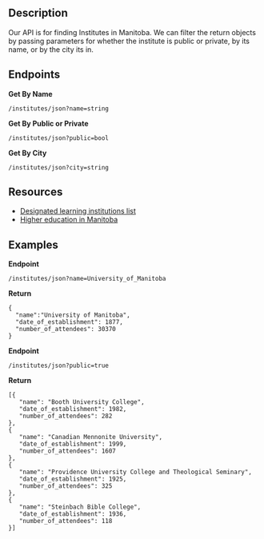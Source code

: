 
## Description

Our API is for finding Institutes in Manitoba. We can filter the return objects by passing parameters for whether the institute is public or private, by its name, or by the city its in.

## Endpoints

**Get By Name** 
   
    /institutes/json?name=string
    
**Get By Public or Private**
  
    /institutes/json?public=bool
    
 **Get By City**
 
    /institutes/json?city=string
  

## Resources
* [Designated learning institutions list](https://www.canada.ca/en/immigration-refugees-citizenship/services/study-canada/study-permit/prepare/designated-learning-institutions-list.html#wb-auto-24)
* [Higher education in Manitoba](https://en.wikipedia.org/wiki/Higher_education_in_Manitoba)

## Examples

**Endpoint**

    /institutes/json?name=University_of_Manitoba
    
**Return**

    {
      "name":"University of Manitoba",
      "date_of_establishment": 1877,
      "number_of_attendees": 30370
    }
**Endpoint**

    /institutes/json?public=true

**Return**

    [{
       "name": "Booth University College",
       "date_of_establishment": 1982,
       "number_of_attendees": 282
    },
    {
       "name": "Canadian Mennonite University",
       "date_of_establishment": 1999,
       "number_of_attendees": 1607
    },
    {
       "name": "Providence University College and Theological Seminary",
       "date_of_establishment": 1925,
       "number_of_attendees": 325
    },
    {
       "name": "Steinbach Bible College",
       "date_of_establishment": 1936,
       "number_of_attendees": 118
    }]
